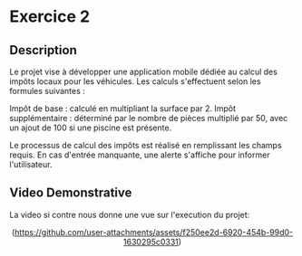 # Exercice 2 

## Description
Le projet vise à développer une application mobile dédiée au calcul des impôts locaux pour les véhicules. Les calculs s'effectuent selon les formules suivantes :

Impôt de base : calculé en multipliant la surface par 2.
Impôt supplémentaire : déterminé par le nombre de pièces multiplié par 50, avec un ajout de 100 si une piscine est présente.

Le processus de calcul des impôts est réalisé en remplissant les champs requis. En cas d'entrée manquante, une alerte s'affiche pour informer l'utilisateur.

## Video Demonstrative

La video si contre nous donne une vue sur l'execution du projet: 

<div align="center">

(https://github.com/user-attachments/assets/f250ee2d-6920-454b-99d0-1630295c0331)

</div>

